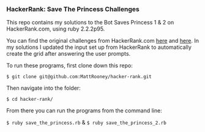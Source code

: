 ### HackerRank: Save The Princess Challenges

This repo contains my solutions to the Bot Saves Princess 1 &amp; 2 on HackerRank.com, using ruby 2.2.2p95.  

You can find the original challenges from HackerRank.com [here](https://www.hackerrank.com/challenges/saveprincess) and [here](https://www.hackerrank.com/challenges/saveprincess2). In my solutions I updated the input set up from HackerRank to automatically create the grid after answering the user prompts.

To run these programs, first clone down this repo:

`$ git clone git@github.com:MattRooney/hacker-rank.git`

Then navigate into the folder:

`$ cd hacker-rank/`

From there you can run the programs from the command line:

`$ ruby save_the_princess.rb` &amp; `$ ruby save_the_princess_2.rb`
